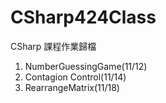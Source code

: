 # CSharp424Class
CSharp 課程作業歸檔
1. NumberGuessingGame(11/12)
2. Contagion Control(11/14)
3. RearrangeMatrix(11/18)